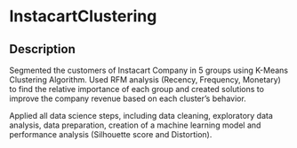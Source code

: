 # InstacartClustering

## Description
Segmented the customers of Instacart Company in 5 groups using
K-Means Clustering Algorithm. Used RFM analysis (Recency,
Frequency, Monetary) to find the relative importance of each group
and created solutions to improve the company revenue based on
each cluster’s behavior.

Applied all data science steps, including data cleaning, exploratory
data analysis, data preparation, creation of a machine learning model
and performance analysis (Silhouette score and Distortion).
